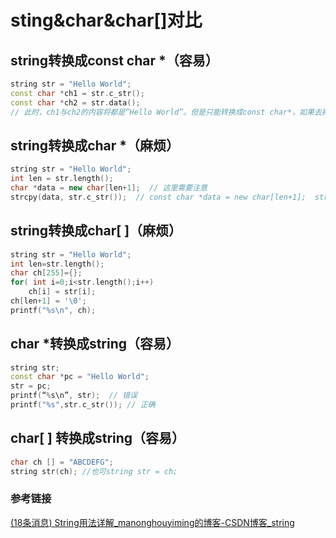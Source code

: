 # sting&char&char[]对比

## string转换成const char *（容易）

```cpp
string str = "Hello World";
const char *ch1 = str.c_str();
const char *ch2 = str.data();
// 此时，ch1与ch2的内容将都是”Hello World”。但是只能转换成const char*，如果去掉const编译不能通过。
```

## string转换成char *（麻烦）

```c++
string str = "Hello World";
int len = str.length();
char *data = new char[len+1];  // 这里需要注意
strcpy(data, str.c_str());  // const char *data = new char[len+1];  strcpy(data, str);
```

## string转换成char[ ]（麻烦）

```c++
string str = "Hello World";
int len=str.length();
char ch[255]={};
for( int i=0;i<str.length();i++)
    ch[i] = str[i];
ch[len+1] = '\0';
printf("%s\n", ch);
```

## char *转换成string（容易）

```c++
string str; 
const char *pc = "Hello World"; 
str = pc;
printf(“%s\n”, str);  // 错误
printf("%s",str.c_str()); // 正确
```

## char[ ] 转换成string（容易）

```c++
char ch [] = "ABCDEFG";
string str(ch); //也可string str = ch;
```

### 参考链接

[(18条消息) String用法详解_manonghouyiming的博客-CSDN博客_string](https://blog.csdn.net/manonghouyiming/article/details/79827040)